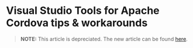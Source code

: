<properties pageTitle="Visual Studio Tools for Apache Cordova tips & workarounds"
  description="This is an article on bower tutorial"
  services=""
  documentationCenter=""
  authors="bursteg" />

# Visual Studio Tools for Apache Cordova tips & workarounds

> **NOTE:** This article is depreciated. The new article can be found [here](/articles/tips-and-workarounds/tips-and-workarounds-readme.md).
